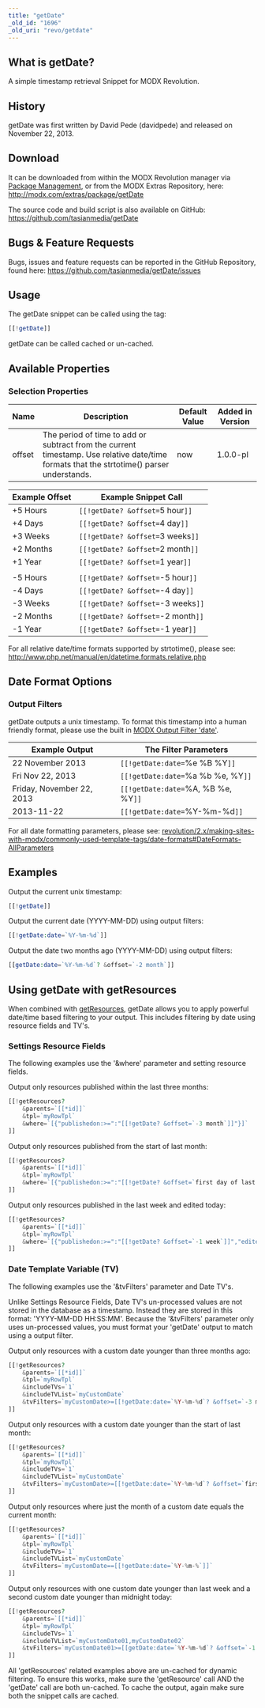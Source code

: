 ```yaml
---
title: "getDate"
_old_id: "1696"
_old_uri: "revo/getdate"
---
```


## What is getDate?

A simple timestamp retrieval Snippet for MODX Revolution.

## History

getDate was first written by David Pede (davidpede) and released on November 22, 2013.

## Download

It can be downloaded from within the MODX Revolution manager via [Package Management](display/revolution20/Installing+a+Package), or from the MODX Extras Repository, here: <http://modx.com/extras/package/getDate>

The source code and build script is also available on GitHub: <https://github.com/tasianmedia/getDate>

## Bugs & Feature Requests

Bugs, issues and feature requests can be reported in the GitHub Repository, found here: <https://github.com/tasianmedia/getDate/issues>

## Usage

The getDate snippet can be called using the tag:

``` php
[[!getDate]]
```

getDate can be called cached or un-cached.

## Available Properties

### Selection Properties

| Name   | Description                                                                                                                               | Default Value | Added in Version |
| ------ | ----------------------------------------------------------------------------------------------------------------------------------------- | ------------- | ---------------- |
| offset | The period of time to add or subtract from the current timestamp. Use relative date/time formats that the strtotime() parser understands. | now           | 1.0.0-pl         |

| Example Offset | Example Snippet Call               |
| -------------- | ---------------------------------- |
| +5 Hours       | `[[!getDate? &offset=`5 hour`]]`   |
| +4 Days        | `[[!getDate? &offset=`4 day`]]`    |
| +3 Weeks       | `[[!getDate? &offset=`3 weeks`]]`  |
| +2 Months      | `[[!getDate? &offset=`2 month`]]`  |
| +1 Year        | `[[!getDate? &offset=`1 year`]]`   |
|                |
| -5 Hours       | `[[!getDate? &offset=`-5 hour`]]`  |
| -4 Days        | `[[!getDate? &offset=`-4 day`]]`   |
| -3 Weeks       | `[[!getDate? &offset=`-3 weeks`]]` |
| -2 Months      | `[[!getDate? &offset=`-2 month`]]` |
| -1 Year        | `[[!getDate? &offset=`-1 year`]]`  |

For all relative date/time formats supported by strtotime(), please see: <http://www.php.net/manual/en/datetime.formats.relative.php>

## Date Format Options

### Output Filters

getDate outputs a unix timestamp. To format this timestamp into a human friendly format, please use the built in [MODX Output Filter 'date'](making-sites-with-modx/customizing-content/input-and-output-filters-(output-modifiers)#InputandOutputFilters(OutputModifiers)-Stringoutputmodifiers).

| Example Output            | The Filter Parameters               |
| ------------------------- | ----------------------------------- |
| 22 November 2013          | `[[!getDate:date=`%e %B %Y`]]`      |
| Fri Nov 22, 2013          | `[[!getDate:date=`%a %b %e, %Y`]]`  |
| Friday, November 22, 2013 | `[[!getDate:date=`%A, %B %e, %Y`]]` |
| 2013-11-22                | `[[!getDate:date=`%Y-%m-%d`]]`      |

For all date formatting parameters, please see: [revolution/2.x/making-sites-with-modx/commonly-used-template-tags/date-formats#DateFormats-AllParameters](making-sites-with-modx/commonly-used-template-tags/date-formats#DateFormats-AllParameters)

## Examples

Output the current unix timestamp:

``` php
[[!getDate]]
```

Output the current date (YYYY-MM-DD) using output filters:

``` php
[[!getDate:date=`%Y-%m-%d`]]
```

Output the date two months ago (YYYY-MM-DD) using output filters:

``` php
[[getDate:date=`%Y-%m-%d`? &offset=`-2 month`]]
```

## Using getDate with getResources

When combined with [getResources](extras/getresources "getResources"), getDate allows you to apply powerful date/time based filtering to your output. This includes filtering by date using resource fields and TV's.

### Settings Resource Fields

The following examples use the '&where' parameter and setting resource fields.

Output only resources published within the last three months:

``` php
[[!getResources?
    &parents=`[[*id]]`
    &tpl=`myRowTpl`
    &where=`[{"publishedon:>=":"[[!getDate? &offset=`-3 month`]]"}]`
]]
```

Output only resources published from the start of last month:

``` php
[[!getResources?
    &parents=`[[*id]]`
    &tpl=`myRowTpl`
    &where=`[{"publishedon:>=":"[[!getDate? &offset=`first day of last month`]]"}]`
]]
```

Output only resources published in the last week and edited today:

``` php
[[!getResources?
    &parents=`[[*id]]`
    &tpl=`myRowTpl`
    &where=`[{"publishedon:>=":"[[!getDate? &offset=`-1 week`]]","editedon:>=":"[[!getDate? &offset=`today`]]"}]`
]]
```

### Date Template Variable (TV)

The following examples use the '&tvFilters' parameter and Date TV's.

Unlike Settings Resource Fields, Date TV's un-processed values are not stored in the database as a timestamp. Instead they are stored in this format: 'YYYY-MM-DD HH:SS:MM'. Because the '&tvFilters' parameter only uses un-processed values, you must format your 'getDate' output to match using a output filter.

Output only resources with a custom date younger than three months ago:

``` php
[[!getResources?
    &parents=`[[*id]]`
    &tpl=`myRowTpl`
    &includeTVs=`1`
    &includeTVList=`myCustomDate`
    &tvFilters=`myCustomDate>=[[!getDate:date=`%Y-%m-%d`? &offset=`-3 month`]]`
]]
```

Output only resources with a custom date younger than the start of last month:

``` php
[[!getResources?
    &parents=`[[*id]]`
    &tpl=`myRowTpl`
    &includeTVs=`1`
    &includeTVList=`myCustomDate`
    &tvFilters=`myCustomDate>=[[!getDate:date=`%Y-%m-%d`? &offset=`first day of last month`]]`
]]
```

Output only resources where just the month of a custom date equals the current month:

``` php
[[!getResources?
    &parents=`[[*id]]`
    &tpl=`myRowTpl`
    &includeTVs=`1`
    &includeTVList=`myCustomDate`
    &tvFilters=`myCustomDate==[[!getDate:date=`%Y-%m-%`]]`
]]
```

Output only resources with one custom date younger than last week and a second custom date younger than midnight today:

``` php
[[!getResources?
    &parents=`[[*id]]`
    &tpl=`myRowTpl`
    &includeTVs=`1`
    &includeTVList=`myCustomDate01,myCustomDate02`
    &tvFilters=`myCustomDate01>=[[getDate:date=`%Y-%m-%d`? &offset=`-1 week`]],myCustomDate02>=[[getDate:date=`%Y-%m-%d %T`? &offset=`today`]]`
]]
```

All 'getResources' related examples above are un-cached for dynamic filtering. To ensure this works, make sure the 'getResource' call AND the 'getDate' call are both un-cached. To cache the output, again make sure both the snippet calls are cached.
